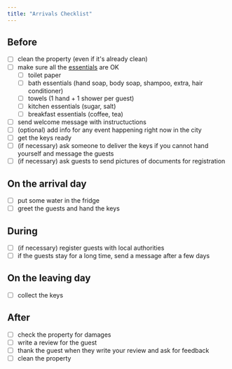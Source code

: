 ```yaml
---
title: "Arrivals Checklist"
---
```


<head>
<!-- Global site tag (gtag.js) - Google Analytics -->
<script async src="https://www.googletagmanager.com/gtag/js?id=G-4JDBPM7CZ4"></script>
<script>
  window.dataLayer = window.dataLayer || [];
  function gtag(){dataLayer.push(arguments);}
  gtag('js', new Date());

  gtag('config', 'G-4JDBPM7CZ4');
</script>
</head>

## Before

* [ ] clean the property (even if it's already clean)
* [ ] make sure all the [essentials](/essentials) are OK
  * [ ] toilet paper
  * [ ] bath essentials (hand soap, body soap, shampoo, extra, hair conditioner)
  * [ ] towels (1 hand + 1 shower per guest)
  * [ ] kitchen essentials (sugar, salt)
  * [ ] breakfast essentials (coffee, tea)
* [ ] send welcome message with instructuctions
* [ ] (optional) add info for any event happening right now in the city
* [ ] get the keys ready
* [ ] (if necessary) ask someone to deliver the keys if you cannot hand yourself and message the guests
* [ ] (if necessary) ask guests to send pictures of documents for registration

## On the arrival day

* [ ] put some water in the fridge
* [ ] greet the guests and hand the keys

## During

* [ ] (if necessary) register guests with local authorities
* [ ] if the guests stay for a long time, send a message after a few days

## On the leaving day

* [ ] collect the keys

## After

* [ ] check the property for damages
* [ ] write a review for the guest
* [ ] thank the guest when they write your review and ask for feedback
* [ ] clean the property
